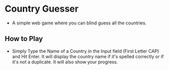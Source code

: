 # Country Guesser

- A simple web game where you can blind guess all the countries.

## How to Play

- Simply Type the Name of a Country in the Input field (First Letter CAP) and Hit Enter. It will display the country name if it's spelled correctly or if it's not a duplicate. It will also show your progress.
